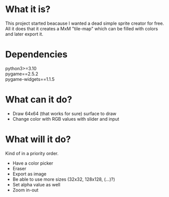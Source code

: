 # What it is?

This project started beacause I wanted a dead simple sprite creator for free.<br>
All it does that it creates a MxM "tile-map" which can be filled with colors and later export it.

# Dependencies

python3>=3.10<br>
pygame==2.5.2<br>
pygame-widgets==1.1.5<br>

# What can it do?

- Draw 64x64 (that works for sure) surface to draw
- Change color with RGB values with slider and input

# What will it do?

Kind of in a priority order.

- Have a color picker
- Eraser
- Export as image
- Be able to use more sizes (32x32, 128x128, (...)?)
- Set alpha value as well
- Zoom in-out
